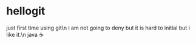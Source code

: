hellogit
========

just first time using git\n
i am not going to deny but it is hard to initial but i like it.\n
java :coffee:
